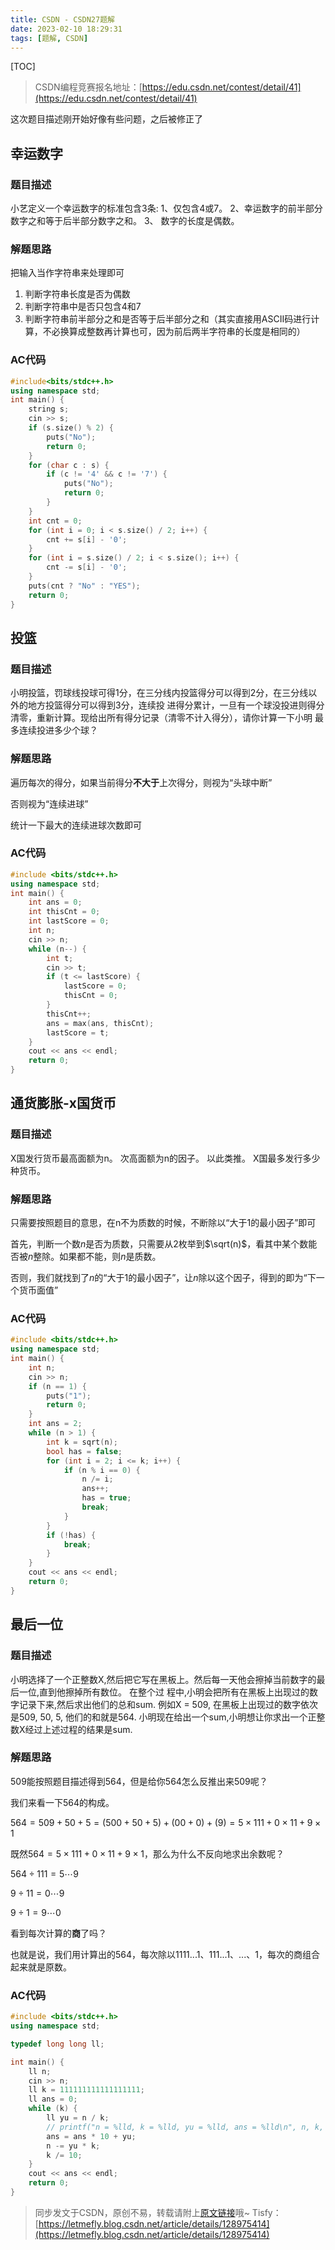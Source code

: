 ```yaml
---
title: CSDN - CSDN27题解
date: 2023-02-10 18:29:31
tags: [题解, CSDN]
---
```


[TOC]

>  CSDN编程竞赛报名地址：[https://edu.csdn.net/contest/detail/41](https://edu.csdn.net/contest/detail/41)

这次题目描述刚开始好像有些问题，之后被修正了

## 幸运数字

### 题目描述

小艺定义一个幸运数字的标准包含3条: 1、仅包含4或7。 2、幸运数字的前半部分数字之和等于后半部分数字之和。 3、
数字的长度是偶数。


### 解题思路

把输入当作字符串来处理即可

1. 判断字符串长度是否为偶数
2. 判断字符串中是否只包含4和7
3. 判断字符串前半部分之和是否等于后半部分之和（其实直接用ASCII码进行计算，不必换算成整数再计算也可，因为前后两半字符串的长度是相同的）

### AC代码

```cpp
#include<bits/stdc++.h>
using namespace std;
int main() {
    string s;
    cin >> s;
    if (s.size() % 2) {
        puts("No");
        return 0;
    }
    for (char c : s) {
        if (c != '4' && c != '7') {
            puts("No");
            return 0;
        }
    }
    int cnt = 0;
    for (int i = 0; i < s.size() / 2; i++) {
        cnt += s[i] - '0';
    }
    for (int i = s.size() / 2; i < s.size(); i++) {
        cnt -= s[i] - '0';
    }
    puts(cnt ? "No" : "YES");
    return 0;
}
```

## 投篮

### 题目描述

小明投篮，罚球线投球可得1分，在三分线内投篮得分可以得到2分，在三分线以外的地方投篮得分可以得到3分，连续投
进得分累计，一旦有一个球没投进则得分清零，重新计算。现给出所有得分记录（清零不计入得分），请你计算一下小明
最多连续投进多少个球？

### 解题思路

遍历每次的得分，如果当前得分**不大于**上次得分，则视为“头球中断”

否则视为“连续进球”

统计一下最大的连续进球次数即可

### AC代码

```cpp
#include <bits/stdc++.h>
using namespace std;
int main() {
    int ans = 0;
    int thisCnt = 0;
    int lastScore = 0;
    int n;
    cin >> n;
    while (n--) {
        int t;
        cin >> t;
        if (t <= lastScore) {
            lastScore = 0;
            thisCnt = 0;
        }
        thisCnt++;
        ans = max(ans, thisCnt);
        lastScore = t;
    }
    cout << ans << endl;
    return 0;
}
```

## 通货膨胀-x国货币

### 题目描述

X国发行货币最高面额为n。 次高面额为n的因子。 以此类推。 X国最多发行多少种货币。

### 解题思路

只需要按照题目的意思，在n不为质数的时候，不断除以“大于1的最小因子”即可

首先，判断一个数$n$是否为质数，只需要从2枚举到$\sqrt(n)$，看其中某个数能否被$n$整除。如果都不能，则$n$是质数。

否则，我们就找到了$n$的“大于1的最小因子”，让$n$除以这个因子，得到的即为“下一个货币面值”

### AC代码

```cpp
#include <bits/stdc++.h>
using namespace std;
int main() {
    int n;
    cin >> n;
    if (n == 1) {
        puts("1");
        return 0;
    }
    int ans = 2;
    while (n > 1) {
        int k = sqrt(n);
        bool has = false;
        for (int i = 2; i <= k; i++) {
            if (n % i == 0) {
                n /= i;
                ans++;
                has = true;
                break;
            }
        }
        if (!has) {
            break;
        }
    }
    cout << ans << endl;
    return 0;
}
```

## 最后一位

### 题目描述

小明选择了一个正整数X,然后把它写在黑板上。然后每一天他会擦掉当前数字的最后一位,直到他擦掉所有数位。 在整个过
程中,小明会把所有在黑板上出现过的数字记录下来,然后求出他们的总和sum. 例如X = 509, 在黑板上出现过的数字依次
是509, 50, 5, 他们的和就是564. 小明现在给出一个sum,小明想让你求出一个正整数X经过上述过程的结果是sum.

### 解题思路

509能按照题目描述得到564，但是给你564怎么反推出来509呢？

我们来看一下564的构成。

$564 = 509 + 50 + 5 = (500 + 50 + 5) + (00 + 0) + (9) = 5\times111+0\times11+9\times1$

既然$564 = 5\times 111 + 0\times 11 + 9 \times 1$，那么为什么不反向地求出余数呢？

$564÷111=5\cdots9$

$9÷11=0\cdots9$

$9÷1=9\cdots0$

看到每次计算的**商**了吗？

也就是说，我们用计算出的$564$，每次除以$1111...1$、$111...1$、$...$、$1$，每次的商组合起来就是原数。

### AC代码

```cpp
#include <bits/stdc++.h>
using namespace std;

typedef long long ll;

int main() {
    ll n;
    cin >> n;
    ll k = 111111111111111111;
    ll ans = 0;
    while (k) {
        ll yu = n / k;
        // printf("n = %lld, k = %lld, yu = %lld, ans = %lld\n", n, k, yu, ans); //*********
        ans = ans * 10 + yu;
        n -= yu * k;
        k /= 10;
    }
    cout << ans << endl;
    return 0;
}
```

> 同步发文于CSDN，原创不易，转载请附上[原文链接](https://leetcode.letmefly.xyz/2023/02/10/CSDN%20-%20CSDN27%E9%A2%98%E8%A7%A3/)哦~
> Tisfy：[https://letmefly.blog.csdn.net/article/details/128975414](https://letmefly.blog.csdn.net/article/details/128975414)